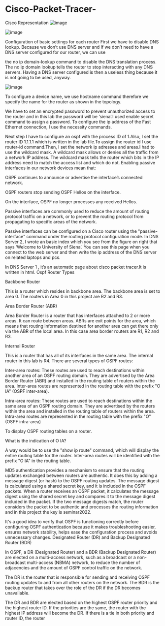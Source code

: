 # Cisco-Packet-Tracer-


Cisco Representation
![image](https://github.com/cemreucar/Cisco-Packet-Tracer-/assets/59101099/85070b2c-f00c-46f5-b57f-b9b612edb0e6)


![image](https://github.com/cemreucar/Cisco-Packet-Tracer-/assets/59101099/20bf7280-b64e-406f-a7fc-8d64f7d3a07b)

Configuration of basic settings for
each router
First we have to disable DNS lookup. Because we
don’t use DNS server and If we don’t need to have a
DNS server configured for our router, we can use            

the no ip domain-lookup command to disable the
DNS translation process. The no ip domain
lookup tells the router to stop interacting with any
DNS servers. Having a DNS server configured is
then a useless thing because it is not going to be
used, anyway.

![image](https://github.com/cemreucar/Cisco-Packet-Tracer-/assets/59101099/328590ef-e1a1-4b1e-8e55-110f8fdd3d0c)

To configure a device name, we use hostname
command therefore we specify the name for the router
as shown in the topology.

We have to set an encrypted password to prevent
unauthorized access to the router and in this lab the
password will be ‘siena’.I used enable secret command
to assign a password.
To configure the ip address of the Fast
Ethernet connection, I use the necessity commands.

Next step I have to configure an ospf with the
process ID of 1.Also, I set the router ID
1.1.1.1 which is written in the lab file.To
assign the router id I use router-id
command.Then, I set the network ip adresses
and areas.I had to use the wildcard mask. A
wildcard mask allows or denies all the traffic
from a network IP address. The wildcard mask
tells the router which bits in the IP address
need to match the access list and which do not.
Enabling passive interfaces in our network devices mean
that:

OSPF continues to announce or advertise the interface’s
connected network.

OSPF routers stop sending OSPF Hellos on the interface.

On the interface, OSPF no longer processes any received
Hellos.

Passive interfaces are commonly used to reduce the amount
of routing protocol traffic on a network, or to prevent the
routing protocol from propagating to specific areas of the
network.

Passive interfaces can be configured on a Cisco router using
the "passive-interface" command under the routing protocol
configuration mode.
In DNS Server 2, I wrote an basic index which you see
from the figure on right that says ‘Welcome to University
of Siena’. You can see this page when you connect to the
web server and then write the ip address of the DNS
server on related laptops and pcs.

In DNS Server 1 , it’s an automatic page about cisco
packet tracer.It is written in html.
Ospf Router Types

Backbone Router

This is a router which resides in backbone area. The backbone area
is set to area 0. The routers in Area 0 in this project are R2 and R3.

Area Border Router (ABR)

Area Border Router is a router that has interfaces attached to 2 or
more areas. It can route between areas. ABRs are exit points for
the area, which means that routing information destined for another
area can get there only via the ABR of the local area. In this case
area border routers are R1, R2 and R3.

Internal Router

This is a router that has all of its interfaces in the same area. The
internal router in this lab is R4.
There are several types of OSPF routes:

Inter-area routes: These routes are used to reach destinations within
another area of an OSPF routing domain. They are advertised by the
Area Border Router (ABR) and installed in the routing table of routers
within the area. Inter-area routes are represented in the routing table
with the prefix "O IA" (OSPF inter-area).

Intra-area routes: These routes are used to reach destinations within
the same area of an OSPF routing domain. They are advertised by the
routers within the area and installed in the routing table of routers
within the area. Intra-area routes are represented in the routing table
with the prefix "O" (OSPF intra-area)

To display OSPF routing tables on a router.

What is the indication of O IA?

A way would be to use the "show ip route" command, which will display
the entire routing table for the router. Inter-area routes will be identified
with the prefix "O IA" in the routing table.

MD5 authentication provides a mechanism to ensure that
the routing updates exchanged between routers are
authentic. It does this by adding a message digest (or hash)
to the OSPF routing updates. The message digest is
calculated using a shared secret key, and it is included in
the OSPF packets. When a router receives an OSPF packet,
it calculates the message digest using the shared secret key
and compares it to the message digest included in the
packet. If the two message digests match, the router
considers the packet to be authentic and processes the
routing information and in this project the key is
seminar2022.

It's a good idea to verify that OSPF is functioning correctly
before configuring OSPF authentication because it makes
troubleshooting easier, ensures network stability, helps ease
the configuration process and avoids unnecessary changes.
Designated Router (DR) and Backup Designated Router (BDR)

In OSPF, a DR (Designated Router) and a BDR
(Backup Designated Router) are elected on a
multi-access network, such as a broadcast or a
non-broadcast multi-access (NBMA) network, to reduce
the number of adjacencies and the amount of OSPF
control traffic on the network.

The DR is the router that is responsible for sending and
receiving OSPF routing updates to and from all other
routers on the network. The BDR is the backup router
that takes over the role of the DR if the DR becomes
unavailable.

The DR and BDR are elected based on the highest
OSPF router priority and the highest router ID. If the
priorities are the same, the router with the highest IP
address will become the DR. If there is a tie in both
priority and router ID, the router
